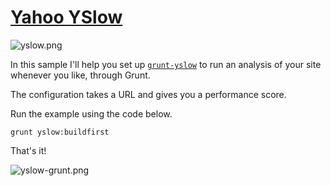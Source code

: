 # [Yahoo YSlow][1]

![yslow.png][2]

In this sample I'll help you set up [`grunt-yslow`][3] to run an analysis of your site whenever you like, through Grunt.

The configuration takes a URL and gives you a performance score.

Run the example using the code below.

```shell
grunt yslow:buildfirst
```

That's it!

![yslow-grunt.png][4]

[1]: http://developer.yahoo.com/yslow/
[2]: https://raw.github.com/buildfirst/buildfirst/master/images/yslow.png
[3]: https://github.com/andyshora/grunt-yslow
[4]: https://raw.github.com/buildfirst/buildfirst/master/images/yslow-grunt.png
